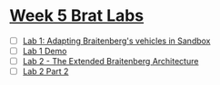 # [Week 5 Brat Labs](https://canvas.sussex.ac.uk/courses/31028/pages/week-4-sensorimotor-behaviour-2?module_item_id=1498247)

- [ ] [Lab 1: Adapting Braitenberg's vehicles in Sandbox](https://canvas.sussex.ac.uk/courses/31028/pages/lab-1-adapting-braitenbergs-vehicles-in-sandbox?module_item_id=1498214)
- [ ] [Lab 1 Demo](https://sussex.cloud.panopto.eu/Panopto/Pages/Embed.aspx?id=6d694ae1-9822-4056-8051-b28e00deae69&autoplay=false&offerviewer=true&showtitle=true&showbrand=true&captions=true&interactivity=all&nomobileprompt=true)
- [ ] [Lab 2 - The Extended Braitenberg Architecture](https://canvas.sussex.ac.uk/courses/31028/pages/lab-2-the-extended-braitenberg-architecture?module_item_id=1498531)
- [ ] [Lab 2 Part 2](https://canvas.sussex.ac.uk/courses/31028/pages/lab-2-part-2?module_item_id=1498243)
